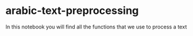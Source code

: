 # arabic-text-preprocessing
In this notebook you will find all the functions that we use to process a text
